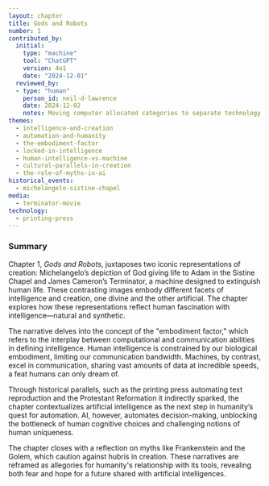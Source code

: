 ```yaml
---
layout: chapter
title: Gods and Robots
number: 1
contributed_by:
  initial:
    type: "machine"
    tool: "ChatGPT"
    version: 4o1
    date: "2024-12-01"
  reviewed_by:
  - type: "human"
    person_id: neil-d-lawrence
    date: 2024-12-02
    notes: Moving computer allocated categories to separate technology and media and to merge reflections.
themes:
  - intelligence-and-creation
  - automation-and-humanity
  - the-embodiment-factor
  - locked-in-intelligence
  - human-intelligence-vs-machine
  - cultural-parallels-in-creation
  - the-role-of-myths-in-ai
historical_events:
  - michelangelo-sistine-chapel
media:
  - terminator-movie
technology:
  - printing-press
---
```


### Summary

Chapter 1, *Gods and Robots*, juxtaposes two iconic representations of creation: Michelangelo’s depiction of God giving life to Adam in the Sistine Chapel and James Cameron’s Terminator, a machine designed to extinguish human life. These contrasting images embody different facets of intelligence and creation, one divine and the other artificial. The chapter explores how these representations reflect human fascination with intelligence—natural and synthetic.

The narrative delves into the concept of the "embodiment factor," which refers to the interplay between computational and communication abilities in defining intelligence. Human intelligence is constrained by our biological embodiment, limiting our communication bandwidth. Machines, by contrast, excel in communication, sharing vast amounts of data at incredible speeds, a feat humans can only dream of.

Through historical parallels, such as the printing press automating text reproduction and the Protestant Reformation it indirectly sparked, the chapter contextualizes artificial intelligence as the next step in humanity’s quest for automation. AI, however, automates decision-making, unblocking the bottleneck of human cognitive choices and challenging notions of human uniqueness.

The chapter closes with a reflection on myths like Frankenstein and the Golem, which caution against hubris in creation. These narratives are reframed as allegories for humanity's relationship with its tools, revealing both fear and hope for a future shared with artificial intelligences.

